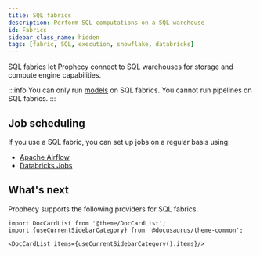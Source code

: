```yaml
---
title: SQL fabrics
description: Perform SQL computations on a SQL warehouse
id: Fabrics
sidebar_class_name: hidden
tags: [fabric, SQL, execution, snowflake, databricks]
---
```


SQL [fabrics](docs/getting-started/concepts/fabrics.md) let Prophecy connect to SQL warehouses for storage and compute engine capabilities.

:::info
You can only run [models](/engineers/models) on SQL fabrics. You cannot run pipelines on SQL fabrics.
:::

## Job scheduling

If you use a SQL fabric, you can set up jobs on a regular basis using:

- [Apache Airflow](/engineers/airflow)
- [Databricks Jobs](/engineers/databricks-jobs)

## What's next

Prophecy supports the following providers for SQL fabrics.

```mdx-code-block
import DocCardList from '@theme/DocCardList';
import {useCurrentSidebarCategory} from '@docusaurus/theme-common';

<DocCardList items={useCurrentSidebarCategory().items}/>
```
